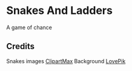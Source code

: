 # Snakes And Ladders
A game of chance

## Credits
Snakes images [ClipartMax](https://www.clipartmax.com/middle/m2i8b1N4G6m2i8A0_long-clipart-snake-ladder-snakes-and-ladders-cartoon/)
Background [LovePik](https://lovepik.com/image-450069396/flat-game-background-of-volcanoes-eruption.html)
